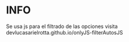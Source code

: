 # INFO
Se usa js para el filtrado de las opciones 
visita devlucasarielrotta.github.io/onlyJS-filterAutosJS